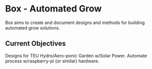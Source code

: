 # Box - Automated Grow

Box aims to create and document designs and methods for building automated grow solutions.

## Current Objectives

Designs for TEU Hydro/Aero-ponic Garden w/Solar Power.
Automate process w/raspberry-pi (or similar) hardware.

